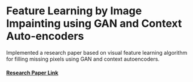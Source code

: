 # Feature Learning by Image Impainting using GAN and Context Auto-encoders
Implemented a research paper based on visual feature learning algorithm for filling missing pixels using GAN and context autoencoders.

#### [Research Paper Link](https://www.researchgate.net/publication/311611060_Context_Encoders_Feature_Learning_by_Inpainting) 
